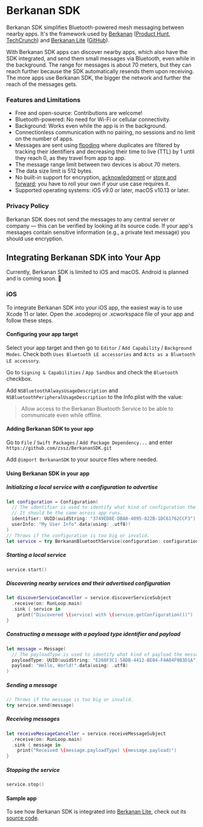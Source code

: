 # Berkanan SDK

Berkanan SDK simplifies Bluetooth-powered mesh messaging between nearby apps. It's the framework used by [Berkanan](https://apps.apple.com/us/app/berkanan-messenger/id1289061820) ([Product Hunt](https://www.producthunt.com/posts/berkanan), [TechCrunch](https://techcrunch.com/2018/09/27/berkanan-is-a-bluetooth-powered-group-messaging-app/)) and [Berkanan Lite](https://apps.apple.com/us/app/berkanan-messenger-lite/id1479731429) ([GitHub](https://github.com/zssz/BerkananLite)).

With Berkanan SDK apps can discover nearby apps, which also have the SDK integrated, and send them small messages via Bluetooth, even while in the background. The range for messages is about 70 meters, but they can reach further because the SDK automatically resends them upon receiving. The more apps use Berkanan SDK, the bigger the network and further the reach of the messages gets.

### Features and Limitations
- Free and open-source: Contributions are welcome!
- Bluetooth-powered: No need for Wi-Fi or cellular connectivity.
- Background: Works even while the app is in the background.
- Connectionless communication with no pairing, no sessions and no limit on the number of apps.
- Messages are sent using [flooding](https://en.wikipedia.org/wiki/Flooding_(computer_networking)) where duplicates are filtered by tracking their identifiers and decreasing their time to live (TTL) by 1 until they reach 0, as they travel from app to app.
- The message range limit between two devices is about 70 meters.
- The data size limit is 512 bytes.
- No built-in support for encryption, [acknowledgment](https://en.wikipedia.org/wiki/Acknowledgement_(data_networks)) or [store and forward](https://en.wikipedia.org/wiki/Store_and_forward); you have to roll your own if your use case requires it.
- Supported operating systems: iOS v9.0 or later, macOS v10.13 or later.

### Privacy Policy
Berkanan SDK does not send the messages to any central server or company — this can be verified by looking at its source code. If your app's messages contain sensitive information (e.g., a private text message) you should use encryption.

## Integrating Berkanan SDK into Your App

Currently, Berkanan SDK is limited to iOS and macOS. Android is planned and is coming soon. 🤞

### iOS

To integrate Berkanan SDK into your iOS app, the easiest way is to use Xcode 11 or later. Open the .xcodeproj or .xcworkspace file of your app and follow these steps.

#### Configuring your app target

Select your app target and then go to `Editor` / `Add Capability` / `Background Modes`. Check both `Uses Bluetooth LE accessories` and `Acts as a Bluetooth LE accessory`.

Go to `Signing & Capabilities` /  `App Sandbox` and check the `Bluetooth` checkbox. 

Add `NSBluetoothAlwaysUsageDescription` and `NSBluetoothPeripheralUsageDescription` to the Info.plist with the value:

> Allow access to the Berkanan Bluetooth Service to be able to communicate even while offline.

#### Adding Berkanan SDK to your app

Go to `File` / `Swift Packages` / `Add Package Dependency...` and enter `https://github.com/zssz/BerkananSDK.git`

Add `@import BerkananSDK` to your source files where needed.

#### Using Berkanan SDK in your app

##### Initializing a local service with a configuration to advertise

```swift
let configuration = Configuration(
  // The identifier is used to identify what kind of configuration the service has. 
  // It should be the same across app runs.
  identifier: UUID(uuidString: "3749ED8E-DBA0-4095-822B-1DC61762CCF3")!, 
  userInfo: "My User Info".data(using: .utf8)!
)
// Throws if the configuration is too big or invalid.
let service = try BerkananBluetoothService(configuration: configuration)
```

##### Starting a local service

```swift
service.start()
```

##### Discovering nearby services and their advertised configuration

```swift
let discoverServiceCanceller = service.discoverServiceSubject
  .receive(on: RunLoop.main)
  .sink { service in
    print("Discovered \(service) with \(service.getConfiguration())")
}
```

##### Constructing a message with a payload type identifier and payload

```swift
let message = Message(
  // The payloadType is used to identify what kind of payload the message carries.
  payloadType: UUID(uuidString: "E268F3C1-5ADB-4412-BE04-F4A04F9B3D1A")!,
  payload: "Hello, World!".data(using: .utf8)
)
```

##### Sending a message

```swift
// Throws if the message is too big or invalid.
try service.send(message)
```

##### Receiving messages

```swift
let receiveMessageCanceller = service.receiveMessageSubject
  .receive(on: RunLoop.main)
  .sink { message in
    print("Received \(message.payloadType) \(message.payload)")
}
```

##### Stopping the service

```swift
service.stop()
```

#### Sample app

To see how Berkanan SDK is integrated into [Berkanan Lite](https://apps.apple.com/us/app/berkanan-messenger-lite/id1479731429), check out its [source code](https://github.com/zssz/BerkananLite).
